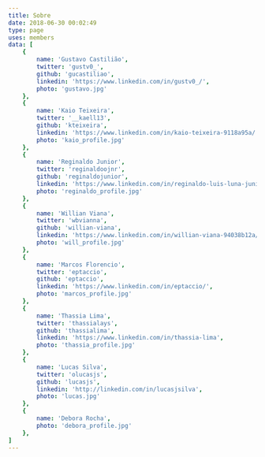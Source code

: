 ```yaml
---
title: Sobre
date: 2018-06-30 00:02:49
type: page
uses: members
data: [
    {
        name: 'Gustavo Castilião',
        twitter: 'gustv0_',
        github: 'gucastiliao',
        linkedin: 'https://www.linkedin.com/in/gustv0_/',
        photo: 'gustavo.jpg'
    },
    {
        name: 'Kaio Teixeira',
        twitter: '__kaell13',
        github: 'kteixeira',
        linkedin: 'https://www.linkedin.com/in/kaio-teixeira-9118a95a/',
        photo: 'kaio_profile.jpg'
    },
    {
        name: 'Reginaldo Junior',
        twitter: 'reginaldoojnr',
        github: 'reginaldojunior',
        linkedin: 'https://www.linkedin.com/in/reginaldo-luis-luna-junior-b26b4b79/',
        photo: 'reginaldo_profile.jpg'
    },
    {
        name: 'Willian Viana',
        twitter: 'wbvianna',
        github: 'willian-viana',
        linkedin: 'https://www.linkedin.com/in/willian-viana-94038b12a/',
        photo: 'will_profile.jpg'
    },
    {
        name: 'Marcos Florencio',
        twitter: 'eptaccio',
        github: 'eptaccio',
        linkedin: 'https://www.linkedin.com/in/eptaccio/',
        photo: 'marcos_profile.jpg'
    },
    {
        name: 'Thassia Lima',
        twitter: 'thassialays',
        github: 'thassialima',
        linkedin: 'https://www.linkedin.com/in/thassia-lima',
        photo: 'thassia_profile.jpg'
    },
    {
        name: 'Lucas Silva',
        twitter: 'olucasjs',
        github: 'lucasjs',
        linkedin: 'http://linkedin.com/in/lucasjsilva',
        photo: 'lucas.jpg'
    },
    {
        name: 'Debora Rocha',
        photo: 'debora_profile.jpg'
    },
]
---
```

